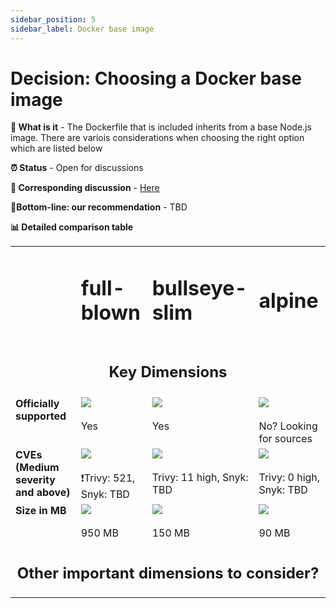 ```yaml
---
sidebar_position: 5
sidebar_label: Docker base image
---
```


# Decision: Choosing a **Docker base image**

**📔 What is it** - The Dockerfile that is included inherits from a base Node.js image. There are variois considerations when choosing the right option which are listed below

**⏰ Status** - Open for discussions

**📁 Corresponding discussion** - [Here](https://github.com/practicajs/practica/issues/229)

**🎯Bottom-line: our recommendation** - TBD

**📊 Detailed comparison table**

<table valign="top">
  <tr>
    <td></td>
    <td><h1>full-blown</h1></td>
    <td><h1>bullseye-slim</h1></td>
    <td><h1>alpine</h1></td>
  </tr>
  <tr>
    <td colspan="4" align="center"><h2>Key Dimensions</h2></td>
  </tr>
  <tr valign="top">
    <td><b>Officially supported</b></td>
    <td><img src="/img/docs/decisions/full.png"/><br/><br/>Yes</td>
    <td><img src="/img/docs/decisions/full.png"/><br/><br/>Yes</td>
<td><img src="/img/docs/decisions/partial.png"/><br/><br/>No? Looking for sources</td>
  </tr>
  <tr valign="top">
    <td><b>CVEs (Medium severity and above)</b></td>
    <td><img src="/img/docs/decisions/partial.png"/><br/><br/>❗️Trivy: 521, Snyk: TBD</td>
    <td><img src="/img/docs/decisions/almost-full.png"/><br/><br/>Trivy: 11 high, Snyk: TBD</td>
    <td><img src="/img/docs/decisions/full.png"/><br/><br/>Trivy: 0 high, Snyk: TBD</td>
  </tr>
  <tr valign="top">
    <td><b>Size in MB</b></td>
    <td><img src="/img/docs/decisions/partial.png"/><br/><br/>950 MB</td>
    <td><img src="/img/docs/decisions/almost-full.png"/><br/><br/>150 MB</td>
    <td><img src="/img/docs/decisions/full.png"/><br/><br/>90 MB</td>
  </tr>
<td colspan="4" align="center"><h2>Other important dimensions to consider?</h2></td></table>

